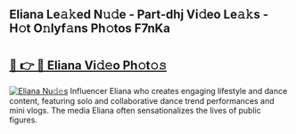 ## Eliana Le𝚊𝚔ed N𝚞𝚍e - Part-dhj Vi𝚍eo Le𝚊𝚔s - H𝚘t O𝚗lyf𝚊ns Ph𝚘tos F7nKa

# <h2><a href="http://hf5cp9.feru.top/?c=Eliana">🔗 👉 🔴 Eliana Vi𝚍𝚎o Ph𝚘t𝚘𝚜</a></h2>

[![Eliana Nu𝚍𝚎s](https://i.imgur.com/0TWrTi3.gif)](http://hf5cp9.feru.top/?c=Eliana)
Influencer Eliana who creates engaging lifestyle and dance content, featuring solo and collaborative dance trend performances and mini vlogs. The media Eliana often sensationalizes the lives of public figures. 
